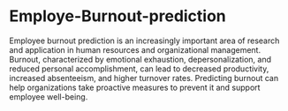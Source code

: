 # Employe-Burnout-prediction

Employee burnout prediction is an increasingly important area of research and application in human resources and organizational management. Burnout, characterized by emotional exhaustion, depersonalization, and reduced personal accomplishment, can lead to decreased productivity, increased absenteeism, and higher turnover rates. Predicting burnout can help organizations take proactive measures to prevent it and support employee well-being.
